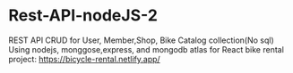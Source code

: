 # Rest-API-nodeJS-2
REST API CRUD for User, Member,Shop, Bike Catalog collection(No sql) Using nodejs, monggose,express, and mongodb atlas for React bike rental project: https://bicycle-rental.netlify.app/
